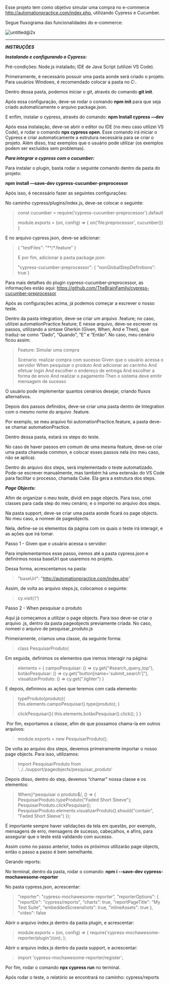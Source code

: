 Esse projeto tem como objetivo simular uma compra no e-commerce http://automationpractice.com/index.php, utilizando Cypress e Cucumber.

Segue fluxograma das funcionalidades do e-commerce:

![untitled@2x](https://user-images.githubusercontent.com/88739797/129218725-308b68fd-dfa1-40b5-9593-881e9707690a.png)

---
***INSTRUÇÕES***

***Instalando e configurando o Cypress:***

Pré-condições: 
Node.js instalado;
IDE de Java Script (utilizei VS Code).


Primeiramente, é necessário possuir uma pasta aonde será criado o projeto. Para usuários Windows, é recomendado colocar a pasta no C:.

Dentro dessa pasta, podemos iniciar o git, através do comando **git init**.

Após essa configuração, deve-se rodar o comando **npm init** para que seja criado automaticamente o arquivo package.json.

E enfim, instalar o cypress, através do comando: **npm Install cypress —dev**

Após essa instalação, deve-se abrir o editor ou IDE (no meu caso utilizei VS Code), e rodar o comando **npx cypress open**. Esse comando irá iniciar o Cypress e criar automaticamente a estrutura necessária para se criar o projeto. Além disso, traz exemplos que o usuário pode utilizar (os exemplos podem ser excluídos sem problemas).

***Para integrar o cypress com o cucumber:***

Para instalar o plugin, basta rodar o seguinte comando dentro da pasta do projeto:

**npm install —save-dev cypress-cucumber-preprocessor**

Após isso, é necessário fazer as seguintes configurações:

No caminho cypress/plugins/index.js, deve-se colocar o seguinte:

> const cucumber = require('cypress-cucumber-preprocessor').default
> 
> module.exports = (on, config) => {
>   on('file:preprocessor', cucumber())
> }
> 

E no arquivo cypress.json, deve-se adicionar:

> 
> {
>   "testFiles": "**/*.feature"
> }
>  
> E por fim, adicionar à pasta package.json:
> 
> "cypress-cucumber-preprocessor": {
>  "nonGlobalStepDefinitions": true
> }
 
Para mais detalhes do plugin cypress-cucumber-preprocessor, as informações estão aqui: https://github.com/TheBrainFamily/cypress-cucumber-preprocessor

Após as configurações acima, já podemos começar a escrever o nosso teste.

Dentro da pasta integration, deve-se criar um arquivo .feature; no caso, utilizei automationPractice.feature; 
E nesse arquivo, deve-se escrever os passos, utilizando a sintaxe Gherkin (Given, When, And e Then), que traduz-se como “Dado”, “Quando”, “E” e “Então”. No caso, meu cenário ficou assim:

> Feature: Simular uma compra
> 
>  Scenario: realizar compra com sucesso
>  Given que o usuário acessa o servidor
>  When pesquisar o produto
>  And adicionar ao carrinho
>  And efetuar login
>  And escolher o endereço de entrega
>  And escolher a forma de envio
>  And realizar o pagamento
>  Then o sistema deve emitir mensagem de sucesso

O usuário pode implementar quantos cenários desejar, criando fluxos alternativos.

Depois dos passos definidos, deve-se criar uma pasta dentro de Integration com o mesmo nome do arquivo .feature.

Por exemplo, se meu arquivo foi automationPractice.feature, a pasta deve-se chamar automationPractice.

Dentro dessa pasta, estará os steps do teste. 

No caso de haver passos em comum de uma mesma feature, deve-se criar uma pasta chamada common, e colocar esses passos nela (no meu caso, não se aplica).

Dentro do arquivo dos steps, será implementado o teste automatizado. Pode-se escrever manualmente, mas também há uma extensão do VS Code para facilitar o processo, chamada Cuke. Ela gera a estrutura dos steps.

***Page Objects:***

Afim de organizar o meu teste, dividi em page objects. Para isso, criei classes para cada step do meu cenário, e o importei no arquivo dos steps.

Na pasta support, deve-se criar uma pasta aonde ficará os page objects. No meu caso, a nomeei de pageobjects.

Nela, define-se os elementos da página com os quais o teste irá interagir, e as ações que irá tomar.

Passo 1 - Given que o usuário acessa o servidor:

Para implementarmos esse passo, iremos até a pasta cypress.json e definirmos nossa baseUrl que usaremos no projeto.

Dessa forma, acrescentamos na pasta: 

> "baseUrl": "http://automationpractice.com/index.php"

Assim, de volta ao arquivo steps.js, colocamos o seguinte:

> cy.visit(‘/‘)


Passo 2 - When pesquisar o produto

Aqui já começamos a utilizar o page objects. Para isso deve-se criar o arquivo .js, dentro da pasta pageobjects previamente criada. No caso, nomeei o arquivo de pesquisar_produto.js

Primeiramente, criamos uma classe, da seguinte forma:

> class PesquisarProduto{
> 
>
 Em seguida, definimos os elementos que iremos interagir na página:
>
>    elements = {
>        campoPesquisar: () => cy.get("#search_query_top"),
>        botãoPesquisar: () => cy.get("button[name='submit_search']"),
>        visualizarProduto: () => cy.get(".lighter")
>    }

E depois, definimos as ações que teremos com cada elemento:


>    typeProduto(produto){
>        this.elements.campoPesquisar().type(produto);
>    }
>
>    clickPesquisar(){
>        this.elements.botãoPesquisar().click();
>    }
> }

 Por fim, exportamos a classe, afim de que possamos chama-la em outros arquivos:

> module.exports = new PesquisarProduto();


De volta ao arquivo dos steps, devemos primeiramente importar o nosso page objects. Para isso, utilizamos: 

> import PesquisarProduto from '../../support/pageobjects/pesquisar_produto'

Depois disso, dentro do step, devemos “chamar" nossa classe e os elementos:

> When(/^pesquisar o produto$/, () => {
>    PesquisarProduto.typeProduto("Faded Short Sleeve");
>    PesquisarProduto.clickPesquisar();
>    PesquisarProduto.elements.visualizarProduto().should("contain", "Faded Short Sleeve")
> });

É importante sempre haver validações da tela em questão, por exemplo, mensagens de erro, mensagens de sucesso, cabeçalhos, e afins, para assegurar que o teste está validando com sucesso.

Assim como no passo anterior, todos os próximos utilizarão page objects, então o passo a passo é bem semelhante.       

Gerando reports:

No terminal, dentro da pasta, rodar o comando: **npm i --save-dev cypress-mochawesome-reporter**

No pasta cypress.json, acrescentar:
> "reporter": "cypress-mochawesome-reporter",
>  "reporterOptions": {
>    "reportDir": "cypress/reports",
>    "charts": true,
>    "reportPageTitle": "My Test Suite",
>    "embeddedScreenshots": true,
>    "inlineAssets": true
>  },
>  "video": false

Abrir o arquivo index.js dentro da pasta plugin, e acrescentar:

> module.exports = (on, config) => {
>  require('cypress-mochawesome-reporter/plugin')(on);
> };

Abrir o arquivo index.js dentro da pasta support, e acrescentar:

> import 'cypress-mochawesome-reporter/register';

Por fim, rodar o comando **npx cypress run** no terminal.

Após rodar o teste, o relatório se encontrará no caminho: cypress/reports
